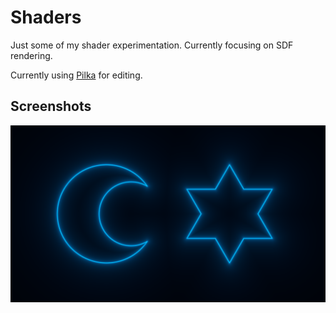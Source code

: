 # Shaders

Just some of my shader experimentation. Currently focusing on SDF rendering.

Currently using [Pilka](https://github.com/pudnax/pilka) for editing.

## Screenshots

![2d sdf 1](./2d_sdf_1/screenshots/screenshot-02-03-2023-21-02-27.png)
